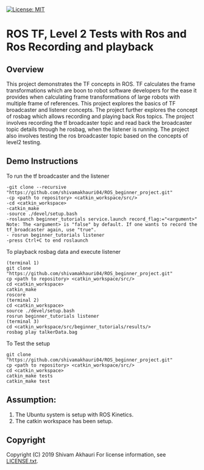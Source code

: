 [![License: MIT](https://img.shields.io/badge/License-MIT-green.svg)](https://github.com/shivamakhauri04/beginner_tutorials/blob/master/LICENSE.txt)

# ROS TF, Level 2 Tests with Ros and Ros Recording and playback

## Overview

This project demonstrates the TF concepts in ROS. TF calculates the frame transformations which are boon to robot software developers for the ease it provides when calculating frame transformations of large robots with multiple frame of references. This project explores the basics of TF broadcaster and listener concepts.
The project further explores the concept of rosbag which allows recording and playing back Ros topics. The project involves recording the tf broadcaster topic and read back the broadcaster topic details through he rosbag, when the listener is running.
The project also involves testing the ros broadcaster topic based on the concepts of level2 testing.


## Demo Instructions

To run the tf broadcaster and the listener
```
-git clone --recursive "https://github.com/shivamakhauri04/ROS_beginner_project.git"
-cp <path to repository> <catkin_workspace/src/>
-cd <catkin_workspace>
-catkin_make
-source ./devel/setup.bash
-roslaunch beginner_tutorials service.launch record_flag:="<argument>"
Note: The <argument> is "false" by default. If one wants to record the tf_broadcaster again, use "true".
- rosrun beginner_tutorials listener
-press Ctrl+C to end roslaunch

```
To playback rosbag data and execute listener 

```
(terminal 1)
git clone "https://github.com/shivamakhauri04/ROS_beginner_project.git"
cp <path to repository> <catkin_workspace/src/>
cd <catkin_workspace>
catkin_make
roscore
(terminal 2)
cd <catkin_workspace>
source ./devel/setup.bash
rosrun beginner_tutorials listener 
(terminal 3)
cd <catkin_workspace/src/beginner_tutorials/results/>
rosbag play talkerData.bag 

```
To Test the setup

```
git clone "https://github.com/shivamakhauri04/ROS_beginner_project.git"
cp <path to repository> <catkin_workspace/src/>
cd <catkin_workspace>
catkin_make tests
catkin_make test

```

## Assumption:
1. The Ubuntu system is setup with ROS Kinetics.
2. The catkin workspace has been setup.


## Copyright

Copyright (C) 2019 Shivam Akhauri
For license information, see [LICENSE.txt](LICENSE.txt).